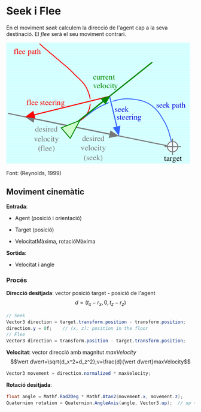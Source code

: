 # Seek i Flee

En el moviment *seek* calculem la direcció de l'agent cap a la seva destinació. El *flee* serà el seu moviment contrari.

![](figures/seek.png)

Font: (Reynolds, 1999)

## Moviment cinemàtic

**Entrada**:

- Agent (posició i orientació)

- Target (posició)

- VelocitatMàxima, rotacióMàxima 

**Sortida**:

- Velocitat i angle 

### Procés

**Direcció desitjada**: vector posició target - posició de l'agent 
$$d=(t_x-r_x, 0, t_z-r_z)$$

```C#
// Seek
Vector3 direction = target.transform.position - transform.position;
direction.y = 0f;    // (x, z): position in the floor
// Flee
Vector3 direction = transform.position - target.transform.position;
```

**Velocitat**: vector direcció amb magnitut *maxVelocity*
$$\vert d\vert=\sqrt{d_x^2+d_z^2};v=\frac{d}{\vert d\vert}maxVelocity$$

```C#
Vector3 movement = direction.normalized * maxVelocity;
```

**Rotació desitjada**:

```C#
float angle = Mathf.Rad2Deg * Mathf.Atan2(movement.x, movement.z);
Quaternion rotation = Quaternion.AngleAxis(angle, Vector3.up);  // up = y
```








